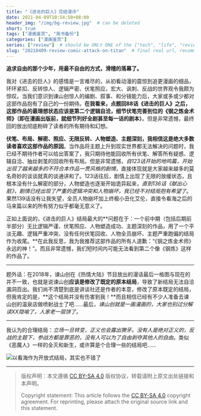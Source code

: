 ```yaml
---
title: "《进击的巨人》完结漫评"
date: 2021-04-09T10:54:50+08:00
header_img: "/img/bg-review.jpg"  # can be deleted
short: true
tags: ["漫画鉴赏", "简书备份"]
categories: ["漫画鉴赏"]
series: ["review"]  # should be ONLY ONE of the ["tech", "life", "review"]
slug: "20210409-review-comic-attack-on-titan"  # final real url, recommend: start by date, follow lower case words with hyphen splitter. E.g., `20230316-text-title`
---
```


**追求自由的那个少年，用最不自由的方式，滑稽的落幕了。**

我对《进击的巨人》的感情是一言难尽的，从初看动漫的震惊到追更漫画的细品，环环紧扣、反转惊人、逻辑严密、伏笔照应，宏大、讽刺、反战的世界观令我颇为惊叹。当我们意识到谏山创惊人的编剧、叙事、和分镜能力后，大家或多或少都对这部作品抱有了自己的一份期待。**在我看来，点题回88话《进击的巨人》之后，这部作品的最理想状态应该是第二个逻辑自洽，细节伏笔完善到位的《钢之炼金术师》（即在漫画出版前，就细节列好全剧甚至每一话的剧本）**。但是非常遗憾，最终回的放出彻底粉碎了读者的所有期待和幻想。

**伏笔、布局、解密、照应、无限反转、人物塑造、主题深刻，我相信这是绝大多数读者喜欢这部作品的原因**。当作品将主题上升到现实世界都无法解决的问题时，我已经不期待作者可以给出答案了，我只期待他能回收所有伏笔、解答所有疑惑、逻辑自洽、抽丝剥茧的回收所有布局。但是非常遗憾，*自123话开始的地鸣篇，开始出现了越来越多的不符合本作品一贯风格的剧情*，直接体现就是大家越来越多的莫名奇妙的谈谈就真的谈通讲和了。123话往后，剧情上出现了无限的放缓状态，且根本没有什么解密的部分，人物塑造也逐渐开始诡异起来，*直到136话《献出心脏》，剧情已经出现了严重的逻辑冲突和人物崩坏，我已经不对结局抱有希望了*。果然139话没有让我失望，全员人物崩坏加上终极小丑化艾伦，直接令看海之后的马来篇以来的所有努力似乎都毫无意义了。

正如上面说的，《进击的巨人》结局最大的**问题在于：一个前中期（包括后期前半部分）无比逻辑严谨、伏笔照应、人物塑造成功、主题深刻的作品，用了一个平淡无趣、逻辑严重冲突、没有任何伏笔回收、人物全员崩坏、主题严重跑偏的结局作为收尾。**在此我反思，我为我推荐这部作品的所有人道歉：“《钢之炼金术师》永远的神！”。而且非常遗憾，我们短时间内可能无法看到第二个像《钢炼》这样的作品了。

---

题外话：在2018年，谏山创在《热情大陆》节目放出的漫话最后一格图与现在的并不一致，也就是说谏山创**应该是修改了既定的原本结局**，导致了新结局无法自洽漏洞百出。我们尚不清楚到底是讲谈社还是作者的本意，修改了原本既定的结局，但我肯定的是，**这个结局并没有伤害到我！**而且相信已经有不少人准备去谏山创的温泉店做喷射战士了吧……最后，*谏山创就是一画漫画的，大家也别过分解读XX隐喻了，人家老一层饼了。*

---

我认为的合理结局：*立场一旦转变，正义也会露出獠牙。没有人是绝对正义的，反战的主题下，参战方都是罪恶的，没有人可以为了自由剥夺其他人的自由*。类似《恶魔人》一样的全灭和新生，或许算是个合理一些的结局吧……

![以看海作为开放式结局，其实也不错了](/img/posts/9835942-96b2be62d40002a6.jpg "以看海作为开放式结局，其实也不错了")


---

> 版权声明：本文遵循 [CC BY-SA 4.0](https://creativecommons.org/licenses/by-sa/4.0/deed.zh) 版权协议，转载请附上原文出处链接和本声明。
>
> Copyright statement: This article follows the [CC BY-SA 4.0](https://creativecommons.org/licenses/by-sa/4.0/deed.en) copyright agreement. For reprinting, please attach the original source link and this statement.
